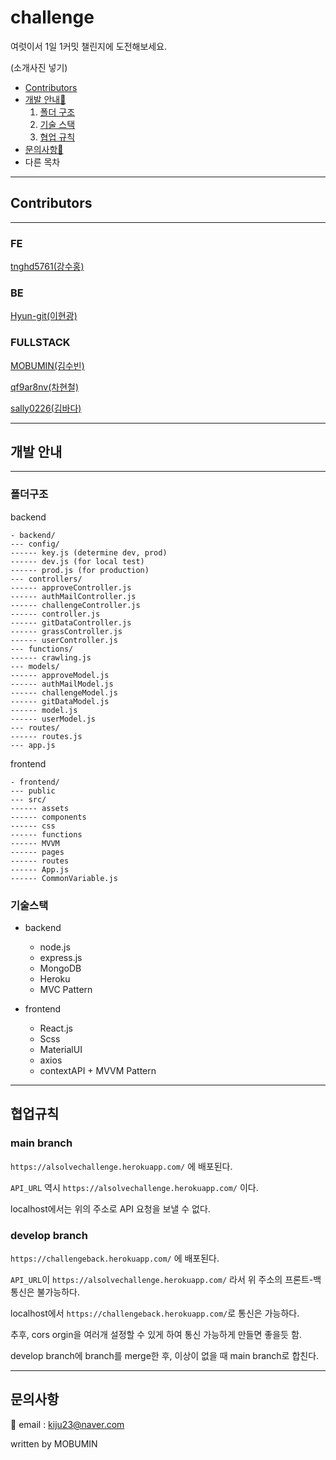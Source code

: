 # challenge

여럿이서 1일 1커밋 챌린지에 도전해보세요.

(소개사진 넣기)

* [Contributors](#contributors)
* [개발 안내🚀](#개발-안내)
  1. [폴더 구조](#폴더구조)
  1. [기술 스택](#기술스택)
  1. [협업 규칙](#협업규칙)
* [문의사항📧](#문의사항)
* 다른 목차

-----------

## Contributors

-----------

### FE

[tnghd5761(강수홍)](https://github.com/tnghd5761)

### BE

[Hyun-git(이현광)](https://github.com/Hyun-git)

### FULLSTACK

[MOBUMIN(김수빈)](https://github.com/MOBUMIN)

[qf9ar8nv(차현철)](https://github.com/qf9ar8nv)

[sally0226(김바다)](https://github.com/sally0226)

-----------

## 개발 안내

-----------

### 폴더구조

backend

```backend
- backend/
--- config/
------ key.js (determine dev, prod)
------ dev.js (for local test)
------ prod.js (for production)
--- controllers/
------ approveController.js
------ authMailController.js
------ challengeController.js
------ controller.js
------ gitDataController.js
------ grassController.js
------ userController.js
--- functions/
------ crawling.js
--- models/
------ approveModel.js
------ authMailModel.js
------ challengeModel.js
------ gitDataModel.js
------ model.js
------ userModel.js
--- routes/
------ routes.js
--- app.js
```

frontend

```frontend
- frontend/
--- public
--- src/
------ assets
------ components
------ css
------ functions
------ MVVM 
------ pages
------ routes
------ App.js
------ CommonVariable.js
```

### 기술스택

* backend
  * node.js
  * express.js
  * MongoDB
  * Heroku
  * MVC Pattern

* frontend
  * React.js
  * Scss
  * MaterialUI
  * axios
  * contextAPI + MVVM Pattern

-----------

## 협업규칙

### main branch

`https://alsolvechallenge.herokuapp.com/` 에 배포된다.

`API_URL` 역시 `https://alsolvechallenge.herokuapp.com/` 이다.

localhost에서는 위의 주소로 API 요청을 보낼 수 없다.

### develop branch

`https://challengeback.herokuapp.com/` 에 배포된다.

`API_URL`이 `https://alsolvechallenge.herokuapp.com/` 라서 위 주소의 프론트-백 통신은 불가능하다.

localhost에서 `https://challengeback.herokuapp.com/`로 통신은 가능하다.

추후, cors orgin을 여러개 설정할 수 있게 하여 통신 가능하게 만들면 좋을듯 함.

develop branch에 branch를 merge한 후, 이상이 없을 때 main branch로 합친다.

-----------

## 문의사항

📧 email : kiju23@naver.com

written by MOBUMIN

